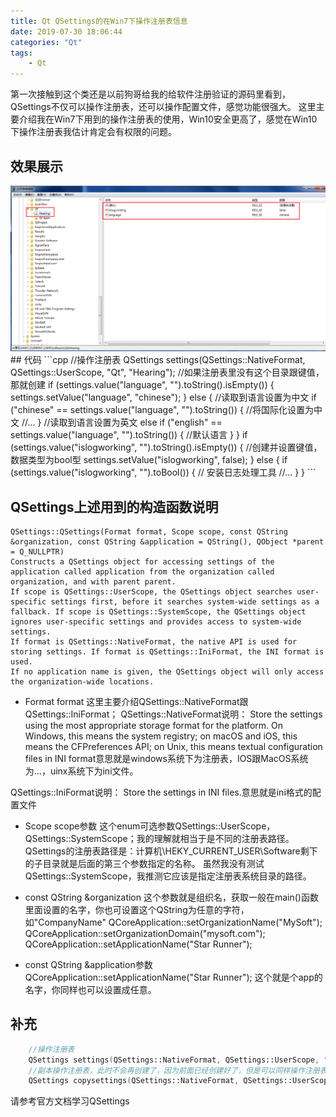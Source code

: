 ```yaml
---
title: Qt QSettings的在Win7下操作注册表信息
date: 2019-07-30 18:06:44
categories: "Qt"
tags:
	- Qt
---
```

第一次接触到这个类还是以前狗哥给我的给软件注册验证的源码里看到，QSettings不仅可以操作注册表，还可以操作配置文件，感觉功能很强大。
这里主要介绍我在Win7下用到的操作注册表的使用，Win10安全更高了，感觉在Win10下操作注册表我估计肯定会有权限的问题。
<!-- more -->
## 效果展示
<img src="../image/Qt/qsettings/regedit.png">
## 代码
```cpp
	//操作注册表
	QSettings settings(QSettings::NativeFormat, QSettings::UserScope, "Qt", "Hearing");
	//如果注册表里没有这个目录跟键值，那就创建
	if (settings.value("language", "").toString().isEmpty())
	{
		settings.setValue("language", "chinese");
	}
	else
	{
		//读取到语言设置为中文
		if ("chinese" == settings.value("language", "").toString())
		{
			//将国际化设置为中文
			//...
		}
		//读取到语言设置为英文
		else if ("english" == settings.value("language", "").toString())
		{
			//默认语言
		}
	}
	if (settings.value("islogworking", "").toString().isEmpty())
	{
		//创建并设置键值，数据类型为bool型
		settings.setValue("islogworking", false);
	}
	else
	{
		if (settings.value("islogworking", "").toBool())
		{
			// 安装日志处理工具
			//...
		}
	}
```

## QSettings上述用到的构造函数说明
```
QSettings::QSettings(Format format, Scope scope, const QString &organization, const QString &application = QString(), QObject *parent = Q_NULLPTR)
Constructs a QSettings object for accessing settings of the application called application from the organization called organization, and with parent parent.
If scope is QSettings::UserScope, the QSettings object searches user-specific settings first, before it searches system-wide settings as a fallback. If scope is QSettings::SystemScope, the QSettings object ignores user-specific settings and provides access to system-wide settings.
If format is QSettings::NativeFormat, the native API is used for storing settings. If format is QSettings::IniFormat, the INI format is used.
If no application name is given, the QSettings object will only access the organization-wide locations.
```
* Format format
这里主要介绍QSettings::NativeFormat跟QSettings::IniFormat；
QSettings::NativeFormat说明：
Store the settings using the most appropriate storage format for the platform. On Windows, this means the system registry; on macOS and iOS, this means the CFPreferences API; on Unix, this means textual configuration files in INI format意思就是windows系统下为注册表，IOS跟MacOS系统为...，uinx系统下为ini文件。

QSettings::IniFormat说明：
Store the settings in INI files.意思就是ini格式的配置文件

* Scope scope参数
这个enum可选参数QSettings::UserScope，QSettings::SystemScope；我的理解就相当于是不同的注册表路径。
QSettings的注册表路径是：计算机\HEKY_CURRENT_USER\Software剩下的子目录就是后面的第三个参数指定的名称。
虽然我没有测试QSettings::SystemScope，我推测它应该是指定注册表系统目录的路径。

* const QString &organization
这个参数就是组织名，获取一般在main()函数里面设置的名字，你也可设置这个QString为任意的字符，如"CompanyName"
QCoreApplication::setOrganizationName("MySoft");
QCoreApplication::setOrganizationDomain("mysoft.com");
QCoreApplication::setApplicationName("Star Runner");

* const QString &application参数
QCoreApplication::setApplicationName("Star Runner");
这个就是个app的名字，你同样也可以设置成任意。

## 补充
```cpp
	//操作注册表
	QSettings settings(QSettings::NativeFormat, QSettings::UserScope, "Qt", "Hearing");
	//副本操作注册表，此时不会再创建了，因为前面已经创建好了，但是可以同样操作注册表的键值。
	QSettings copysettings(QSettings::NativeFormat, QSettings::UserScope, "Qt", "Hearing");
```
请参考官方文档学习QSettings
